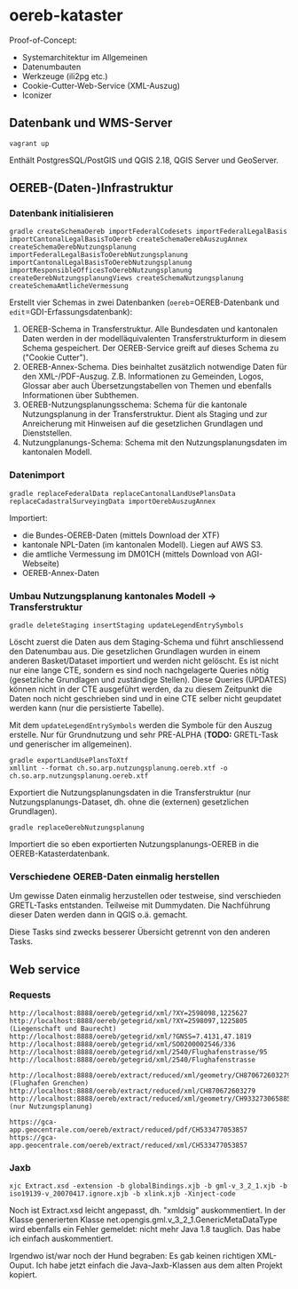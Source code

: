 # oereb-kataster

Proof-of-Concept:
- Systemarchitektur im Allgemeinen
- Datenumbauten
- Werkzeuge (ili2pg etc.)
- Cookie-Cutter-Web-Service (XML-Auszug)
- Iconizer

## Datenbank und WMS-Server
```
vagrant up
```
Enthält PostgresSQL/PostGIS und QGIS 2.18, QGIS Server und GeoServer.

## OEREB-(Daten-)Infrastruktur
### Datenbank initialisieren
```
gradle createSchemaOereb importFederalCodesets importFederalLegalBasis importCantonalLegalBasisToOereb createSchemaOerebAuszugAnnex createSchemaOerebNutzungsplanung importFederalLegalBasisToOerebNutzungsplanung importCantonalLegalBasisToOerebNutzungsplanung importResponsibleOfficesToOerebNutzungsplanung createOerebNutzungsplanungViews createSchemaNutzungsplanung createSchemaAmtlicheVermessung
```
Erstellt vier Schemas in zwei Datenbanken (`oereb`=OEREB-Datenbank und `edit`=GDI-Erfassungsdatenbank):

1. OEREB-Schema in Transferstruktur. Alle Bundesdaten und kantonalen Daten werden in der modelläquivalenten Transferstrukturform in diesem Schema gespeichert. Der OEREB-Service greift auf dieses Schema zu ("Cookie Cutter").
2. OEREB-Annex-Schema. Dies beinhaltet zusätzlich notwendige Daten für den XML-/PDF-Auszug. Z.B. Informationen zu Gemeinden, Logos, Glossar aber auch Übersetzungstabellen von Themen und ebenfalls Informationen über Subthemen.
3. OEREB-Nutzungsplanungsschema: Schema für die kantonale Nutzungsplanung in der Transferstruktur. Dient als Staging und zur Anreicherung mit Hinweisen auf die gesetzlichen Grundlagen und Dienststellen.
4. Nutzungplanungs-Schema: Schema mit den Nutzungsplanungsdaten im kantonalen Modell.

### Datenimport
```
gradle replaceFederalData replaceCantonalLandUsePlansData replaceCadastralSurveyingData importOerebAuszugAnnex
```
Importiert:
- die Bundes-OEREB-Daten (mittels Download der XTF)
- kantonale NPL-Daten (im kantonalen Modell). Liegen auf AWS S3.
- die amtliche Vermessung im DM01CH (mittels Download von AGI-Webseite)
- OEREB-Annex-Daten

### Umbau Nutzungsplanung kantonales Modell -> Transferstruktur
```
gradle deleteStaging insertStaging updateLegendEntrySymbols
```
Löscht zuerst die Daten aus dem Staging-Schema und führt anschliessend den Datenumbau aus. Die gesetzlichen Grundlagen wurden in einem anderen Basket/Dataset importiert und werden nicht gelöscht. Es ist nicht nur eine lange CTE, sondern es sind noch nachgelagerte Queries nötig (gesetzliche Grundlagen und zuständige Stellen). Diese Queries (UPDATES) können nicht in der CTE ausgeführt werden, da zu diesem Zeitpunkt die Daten noch nicht geschrieben sind und in eine CTE selber nicht geupdatet werden kann (nur die persistierte Tabelle).

Mit dem `updateLegendEntrySymbols` werden die Symbole für den Auszug erstelle. Nur für Grundnutzung und sehr PRE-ALPHA (**TODO:** GRETL-Task und generischer im allgemeinen).

```
gradle exportLandUsePlansToXtf
xmllint --format ch.so.arp.nutzungsplanung.oereb.xtf -o ch.so.arp.nutzungsplanung.oereb.xtf
```
Exportiert die Nutzungsplanungsdaten in die Transferstruktur (nur Nutzungsplanungs-Dataset, dh. ohne die (externen) gesetzlichen Grundlagen).

```
gradle replaceOerebNutzungsplanung 
```
Importiert die so eben exportierten Nutzungsplanungs-OEREB in die OEREB-Katasterdatenbank.


### Verschiedene OEREB-Daten einmalig herstellen 
Um gewisse Daten einmalig herzustellen oder testweise, sind verschieden GRETL-Tasks entstanden. Teilweise mit Dummydaten. Die Nachführung dieser Daten werden dann in QGIS o.ä. gemacht. 

Diese Tasks sind zwecks besserer Übersicht getrennt von den anderen Tasks. 

## Web service

### Requests

```
http://localhost:8888/oereb/getegrid/xml/?XY=2598098,1225627
http://localhost:8888/oereb/getegrid/xml/?XY=2598097,1225805 (Liegenschaft und Baurecht)
http://localhost:8888/oereb/getegrid/xml/?GNSS=7.4131,47.1819
http://localhost:8888/oereb/getegrid/xml/SO0200002546/336
http://localhost:8888/oereb/getegrid/xml/2540/Flughafenstrasse/95
http://localhost:8888/oereb/getegrid/xml/2540/Flughafenstrasse

http://localhost:8888/oereb/extract/reduced/xml/geometry/CH870672603279 (Flughafen Grenchen)
http://localhost:8888/oereb/extract/reduced/xml/CH870672603279
http://localhost:8888/oereb/extract/reduced/xml/geometry/CH933273065885 (nur Nutzungsplanung)

https://gca-app.geocentrale.com/oereb/extract/reduced/pdf/CH533477053857
https://gca-app.geocentrale.com/oereb/extract/reduced/xml/CH533477053857
```

### Jaxb

```
xjc Extract.xsd -extension -b globalBindings.xjb -b gml-v_3_2_1.xjb -b iso19139-v_20070417.ignore.xjb -b xlink.xjb -Xinject-code
```

Noch ist Extract.xsd leicht angepasst, dh. "xmldsig" auskommentiert. In der Klasse generierten Klasse net.opengis.gml.v_3_2_1.GenericMetaDataType wird ebenfalls ein Fehler gemeldet: nicht mehr Java 1.8 tauglich. Das habe ich einfach auskommentiert.

Irgendwo ist/war noch der Hund begraben: Es gab keinen richtigen XML-Ouput. Ich habe jetzt einfach die Java-Jaxb-Klassen aus dem alten Projekt kopiert.



